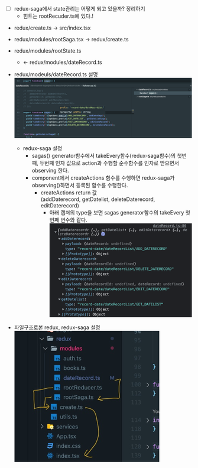 * [ ] redux-saga에서 state관리는 어떻게 되고 있을까? 정리하기
  * 힌트는 rootRecuder.ts에 있다.!

* redux/create.ts -> src/index.tsx
* redux/modules/rootSaga.tsx -> redux/create.ts

* redux/modules/rootState.ts
  * <- redux/modules/dateRecord.ts

* redux/modeuls/dateRecord.ts 설명
  ![](2021-07-24-14-43-51.png)
  * redux-saga 설정
    * sagas() generator함수에서 takeEvery함수(redux-saga함수)의 첫번째, 두번째 인자 값으로 action과 수행할 순수함수를 인자로 받으면서 observing 한다.
    * component에서 createActions 함수를 수행하면 redux-saga가 observing()하면서 등록된 함수를 수행한다.
      * createActions return 값  
      (addDaterecord, getDatelist, deleteDaterecord, editDaterecord)
        * 아래 캡쳐의 type을 보면 sagas generator함수의 takeEvery 첫번째 변수와 같다.
      ![](2021-07-24-14-54-10.png)
  
* 파일구조로본 redux, redux-saga 설정
  ![](2021-07-24-15-02-21.png)
